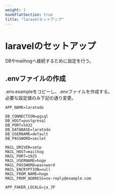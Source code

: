 ```yaml
---
weight: 1
bookFlatSection: true
title: "laravelセットアップ"
---
```


# laravelのセットアップ
DBやmailhogへ接続するために設定を行う。

## .envファイルの作成
.env.exampleをコピーし、.envファイルを作成する。  
必要な設定値のみ下記の通り変更。  

```
APP_NAME=laratodo

DB_CONNECTION=pgsql
DB_HOST=postgresql
DB_PORT=5432
DB_DATABASE=laratodo
DB_USERNAME=default
DB_PASSWORD=seclet

MAIL_DRIVER=smtp
MAIL_HOST=mailhog
MAIL_PORT=1025
MAIL_USERNAME=hoge
MAIL_PASSWORD=password
MAIL_ENCRYPTION=null
MAIL_FROM_NAME=hoge
MAIL_FROM_ADDRESS=no-reply@example.com

APP_FAKER_LOCALE=ja_JP
```